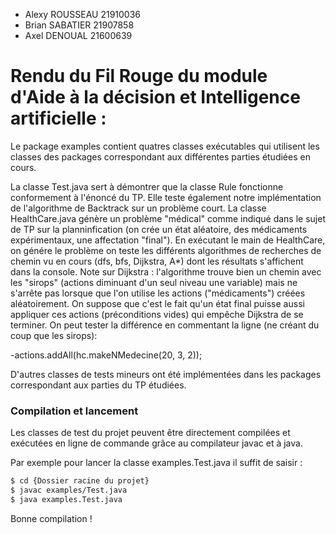 - Alexy ROUSSEAU 21910036
- Brian SABATIER 21907858
- Axel DENOUAL 21600639

# Rendu du Fil Rouge du module d'Aide à la décision et Intelligence artificielle :

Le package examples contient quatres classes exécutables qui utilisent les classes des packages correspondant aux différentes parties étudiées en cours.

La classe Test.java sert à démontrer que la classe Rule fonctionne conformement à l'énoncé du TP. Elle teste également notre implémentation de l'algorithme de Backtrack sur un problème court.
La classe HealthCare.java génère un problème "médical" comme indiqué dans le sujet de TP sur la planninfication (on crée un état aléatoire, des médicaments expérimentaux, une affectation "final"). En exécutant le main de HealthCare, on génére le problème on teste les différents algorithmes de recherches de chemin vu en cours (dfs, bfs, Dijkstra, A*) dont les résultats s'affichent dans la console. Note sur Dijkstra : l'algorithme trouve bien un chemin avec les "sirops" (actions diminuant d'un seul niveau une variable) mais ne s'arrête pas lorsque que l'on utilise les actions ("médicaments") créées aléatoirement. On suppose que c'est le fait qu'un état final puisse aussi appliquer ces actions (préconditions vides) qui empêche Dijkstra de se terminer. On peut tester la différence en commentant la ligne (ne créant du coup que les sirops):

-actions.addAll(hc.makeNMedecine(20, 3, 2));

D'autres classes de tests mineurs ont été implémentées dans les packages correspondant aux parties du TP étudiées.

### Compilation et lancement

Les classes de test du projet peuvent être directement compilées et exécutées en ligne de commande grâce au compilateur javac et à java. 

Par exemple pour lancer la classe examples.Test.java il suffit de saisir :

```sh
$ cd {Dossier racine du projet}
$ javac examples/Test.java
$ java examples.Test.java
```
Bonne compilation !
